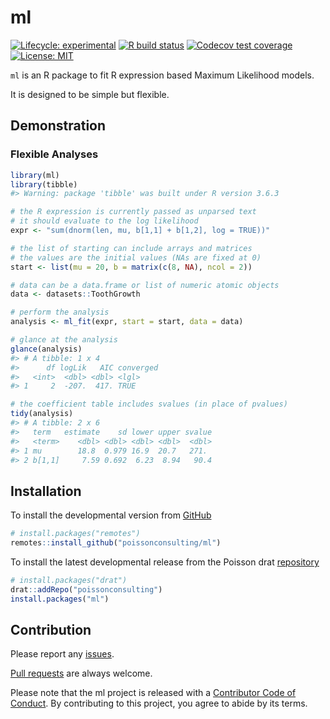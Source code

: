 
<!-- README.md is generated from README.Rmd. Please edit that file -->

# ml

<!-- badges: start -->

[![Lifecycle:
experimental](https://img.shields.io/badge/lifecycle-experimental-orange.svg)](https://www.tidyverse.org/lifecycle/#experimental)
[![R build
status](https://github.com/poissonconsulting/ml/workflows/R-CMD-check/badge.svg)](https://github.com/poissonconsulting/ml/actions)
[![Codecov test
coverage](https://codecov.io/gh/poissonconsulting/ml/branch/master/graph/badge.svg)](https://codecov.io/gh/poissonconsulting/ml?branch=master)
[![License:
MIT](https://img.shields.io/badge/License-MIT-green.svg)](https://opensource.org/licenses/MIT)
<!-- [![Tinyverse status](https://tinyverse.netlify.com/badge/ml)](https://CRAN.R-project.org/package=ml) -->
<!-- [![CRAN status](https://www.r-pkg.org/badges/version/ml)](https://cran.r-project.org/package=ml) -->
<!-- ![CRAN downloads](https://cranlogs.r-pkg.org/badges/ml) -->
<!-- badges: end -->

`ml` is an R package to fit R expression based Maximum Likelihood
models.

It is designed to be simple but flexible.

## Demonstration

### Flexible Analyses

``` r
library(ml)
library(tibble)
#> Warning: package 'tibble' was built under R version 3.6.3

# the R expression is currently passed as unparsed text
# it should evaluate to the log likelihood
expr <- "sum(dnorm(len, mu, b[1,1] + b[1,2], log = TRUE))"

# the list of starting can include arrays and matrices
# the values are the initial values (NAs are fixed at 0)
start <- list(mu = 20, b = matrix(c(8, NA), ncol = 2))

# data can be a data.frame or list of numeric atomic objects
data <- datasets::ToothGrowth

# perform the analysis
analysis <- ml_fit(expr, start = start, data = data)

# glance at the analysis
glance(analysis)
#> # A tibble: 1 x 4
#>      df logLik   AIC converged
#>   <int>  <dbl> <dbl> <lgl>    
#> 1     2  -207.  417. TRUE

# the coefficient table includes svalues (in place of pvalues)
tidy(analysis)
#> # A tibble: 2 x 6
#>   term   estimate    sd lower upper svalue
#>   <term>    <dbl> <dbl> <dbl> <dbl>  <dbl>
#> 1 mu        18.8  0.979 16.9  20.7   271. 
#> 2 b[1,1]     7.59 0.692  6.23  8.94   90.4
```

## Installation

<!-- To install the latest release from [CRAN](https://cran.r-project.org) -->

To install the developmental version from
[GitHub](https://github.com/poissonconsulting/ml)

``` r
# install.packages("remotes")
remotes::install_github("poissonconsulting/ml")
```

To install the latest developmental release from the Poisson drat
[repository](https://github.com/poissonconsulting/drat)

``` r
# install.packages("drat")
drat::addRepo("poissonconsulting")
install.packages("ml")
```

## Contribution

Please report any
[issues](https://github.com/poissonconsulting/ml/issues).

[Pull requests](https://github.com/poissonconsulting/ml/pulls) are
always welcome.

Please note that the ml project is released with a [Contributor Code of
Conduct](https://contributor-covenant.org/version/2/0/CODE_OF_CONDUCT.html).
By contributing to this project, you agree to abide by its terms.
